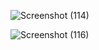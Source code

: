 

![Screenshot (114)](https://github.com/user-attachments/assets/0165392d-7860-492a-8f88-5e2ad751e050)

![Screenshot (116)](https://github.com/user-attachments/assets/c9f2e328-c4aa-4bb2-ae6b-f0cbe75ed342)
